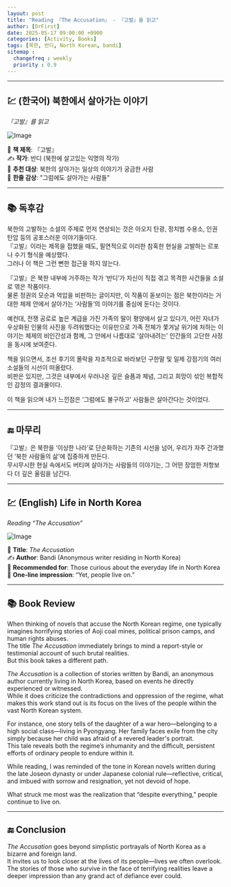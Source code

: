 ```yaml
---
layout: post
title: "Reading 『The Accusation』 - 『고발』을 읽고"
author: [DrFirst]
date: 2025-05-17 09:00:00 +0900
categories: [Activity, Books]
tags: [북한, 반디, North Korean, bandi]
sitemap :
  changefreq : weekly
  priority : 0.9
---
```



---

## 💹 (한국어) 북한에서 살아가는 이야기
_『고발』를 읽고_

![Image](https://github.com/user-attachments/assets/2bf62859-df96-4e71-bdd9-290d80592445)

📖 **책 제목**: 『고발』  
✍️ **작가**: 반디 (북한에 살고있는 익명의 작가)  
🎯 **추천 대상**: 북한의 살아가는 일상의 이야기가 궁금한 사람  
🌟 **한줄 감상**: "그럼에도 살아가는 사람들"  

---

## 📚 독후감

북한의 고발하는 소설의 주제로 먼저 연상되는 것은 아오지 탄광, 정치범 수용소, 인권 탄압 등의 공포스러운 이야기들이다.  
『고발』이라는 제목을 접했을 때도, 필연적으로 이러한 참혹한 현실을 고발하는 르포나 수기 형식을 예상했다.  
그러나 이 책은 그런 뻔한 접근을 하지 않는다.

『고발』은 북한 내부에 거주하는 작가 ‘반디’가 자신이 직접 겪고 목격한 사건들을 소설로 엮은 작품이다.  
물론 정권의 모순과 억압을 비판하는 글이지만, 이 작품이 돋보이는 점은 북한이라는 거대한 체제 안에서 살아가는 ‘사람들’의 이야기를 중심에 둔다는 것이다.  

예컨대, 전쟁 공로로 높은 계급을 가진 가족의 딸이 평양에서 살고 있다가, 어린 자녀가 우상화된 인물의 사진을 두려워했다는 이유만으로 가족 전체가 쫓겨날 위기에 처하는 이야기는 체제의 비인간성과 함께, 그 안에서 나름대로 ‘살아내려는’ 인간들의 고단한 사정을 동시에 보여준다.  

책을 읽으면서, 조선 후기의 몰락을 자조적으로 바라보던 구한말 및 일제 강점기의 여러 소설들의 시선이 떠올랐다.  
비판은 있지만, 그것은 내부에서 우러나온 깊은 슬픔과 체념, 그리고 희망이 섞인 복합적인 감정의 결과물이다.  

이 책을 읽으며 내가 느낀점은 ‘그럼에도 불구하고’ 사람들은 살아간다는 것이었다.  

---

## 🔚 마무리

『고발』은 북한을 ‘이상한 나라’로 단순화하는 기존의 시선을 넘어, 우리가 자주 간과했던 ‘북한 사람들의 삶’에 집중하게 만든다.  
무시무시한 현실 속에서도 버티며 살아가는 사람들의 이야기는, 그 어떤 장엄한 저항보다 더 깊은 울림을 남긴다.

---

## 💹 (English) Life in North Korea  
_Reading “The Accusation”_

![Image](https://github.com/user-attachments/assets/2bf62859-df96-4e71-bdd9-290d80592445)

📖 **Title**: *The Accusation*  
✍️ **Author**: Bandi (Anonymous writer residing in North Korea)  
🎯 **Recommended for**: Those curious about the everyday life in North Korea  
🌟 **One-line impression**: “Yet, people live on.”  

---

## 📚 Book Review

When thinking of novels that accuse the North Korean regime, one typically imagines horrifying stories of Aoji coal mines, political prison camps, and human rights abuses.  
The title *The Accusation* immediately brings to mind a report-style or testimonial account of such brutal realities.  
But this book takes a different path.

*The Accusation* is a collection of stories written by Bandi, an anonymous author currently living in North Korea, based on events he directly experienced or witnessed.  
While it does criticize the contradictions and oppression of the regime, what makes this work stand out is its focus on the lives of the people within the vast North Korean system.  

For instance, one story tells of the daughter of a war hero—belonging to a high social class—living in Pyongyang. Her family faces exile from the city simply because her child was afraid of a revered leader's portrait.  
This tale reveals both the regime’s inhumanity and the difficult, persistent efforts of ordinary people to endure within it.  

While reading, I was reminded of the tone in Korean novels written during the late Joseon dynasty or under Japanese colonial rule—reflective, critical, and imbued with sorrow and resignation, yet not devoid of hope.  

What struck me most was the realization that “despite everything,” people continue to live on.  

---

## 🔚 Conclusion

*The Accusation* goes beyond simplistic portrayals of North Korea as a bizarre and foreign land.  
It invites us to look closer at the lives of its people—lives we often overlook.  
The stories of those who survive in the face of terrifying realities leave a deeper impression than any grand act of defiance ever could.
